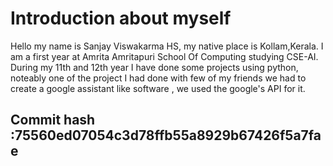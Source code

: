 # Introduction about myself 
Hello my name is Sanjay Viswakarma HS, my native place is Kollam,Kerala. I am a first year at Amrita Amritapuri School Of Computing studying CSE-AI. During my 11th and 12th year I have done some projects using python, noteably one of the project I had done with few of my friends we had to create a google assistant like software , we used the google's API for it.
## Commit hash :75560ed07054c3d78ffb55a8929b67426f5a7fae